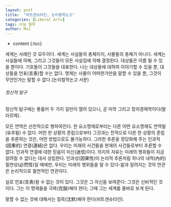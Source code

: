 ```yaml
---
layout: post
title:  "비트겐슈타인, 논리철학논고"
categories: [Liberal Arts]
tags: 사실 철학
author: MsJ
---
```


* content
{:toc}

세계는 사례인 것 모두이다. 세계는 사실들의 총체이지, 사물들의 총체가 아니다. 세계는 사실들에 의해, 그리고 그것들이 모든 사실임에 의해 결정된다. 대상들은 이름 될 수 있을 뿐이다. 기호들이 그것들을 대표한다. 나는 대상들에 대하여 이야기할 수 있을 뿐, 대상들을 언표(言表)할 수는 없다. 명제는 사물이 어떠한가만을 말할 수 있을 뿐, 그것이 무언인가는 말할 수 없다.(논리철학논고 서문)

###### 정신적 탐구

정신적 탐구에는 통틀어 두 가지 길만이 열려 있으니, 곧 미학 그리고 정치경제학이다(말라르메).

모든 연역은 선천적으로 행하여진다. 한 요소명제로부터는 다른 어떤 요소명제도 연역될(유추될) 수 없다. 어떤 한 상황의 존립으로부터 그것과는 전적으로 다른 한 상황의 존립을 추론하는 것은, 어떤 방법으로도 불가능하다. 그러한 추론을 정당화해 주는 인과적(因果的) 연결(連結)은 없다. 우리는 미래의 사건들을 현재의 사건들로부터 추론할 수 없다. 인과적 연결에 대한 믿음이 미신(迷信)이다. 의지의 자유는 미래의 행위들이 지금 알려질 수 없다는 데서 성립한다. 인과성(因果性)이 논리적 추론처럼 하나의 내적(內的) 필연성(必然性)일 때에만, 우리는 미래의 행위들을 알 수 있다-앎과 알려지는 것의 연관은 논리적으로 필연적인 연관이다.

실로 언표(言表)될 수 없는 것이 있다. 그것은 그 자신을 보여준다: 그것은 신비적인 것이다. 그는 이 명제들을 극복(克服)해야 한다; 그때 그는 세계를 올바로 보게 된다.

말할 수 없는 것에 대해서는 침묵(沈默)해야 한다(비트겐슈타인).
